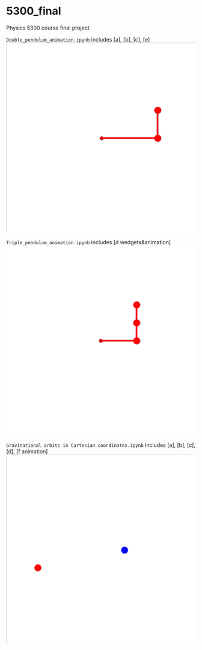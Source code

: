# 5300_final
Physics 5300 course final project

`Double_pendulum_animation.ipynb` includes [a], [b], [c], [e]
![](https://github.com/Dr-Banana/5300_final/blob/main/double.gif)

`Triple_pendulum_animation.ipynb` includes [d wedgets&animation]
![](https://github.com/Dr-Banana/5300_final/blob/main/triple.gif)

`Gravitational orbits in Cartesian coordinates.ipynb` includes [a], [b], [c], [d], [f animation]
![](https://github.com/Dr-Banana/5300_final/blob/main/orbit.gif)
